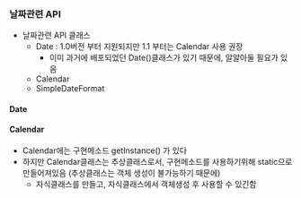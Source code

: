 ### 날짜관련 API

- 날짜관련 API 클래스
  - Date : 1.0버전 부터 지원되지만 1.1 부터는 Calendar 사용 권장
    - 이미 과거에 배포되었던 Date()클래스가 있기 때문에, 알알아둘 필요가 있음
  - Calendar
  - SimpleDateFormat



#### Date



#### Calendar

- Calendar에는 구현메소드 getInstance() 가 있다
- 하지만 Calendar클래스는 추상클래스로서, 구현메소드를 사용하기위해  static으로 만들어져있음 (추상클래스는 객체 생성이 불가능하기 때문에)
  - 자식클래스를 만들고, 자식클래스에서 객체생성 후 사용할 수 있긴함 



